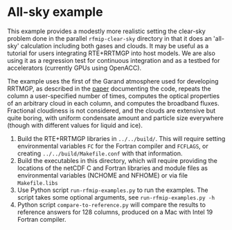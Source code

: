 # All-sky example

This example provides a modestly more realistic setting the clear-sky problem done in the parallel `rfmip-clear-sky` directory in that it does an 'all-sky' calculation including both gases and clouds. It may be useful as a tutorial for users integrating RTE+RRTMGP into host models. We are also using it as a regression test for continuous integration and as a testbed for accelerators (currently GPUs using OpenACC).

The example uses the first of the Garand atmosphere used for developing RRTMGP, as described in the [paper](https://doi.org/10.1029/2019MS001621) documenting the code, repeats the column a user-specified number of times, computes the optical properties of an arbitrary cloud in each column, and computes the broadband fluxes. Fractional cloudiness is not considered, and the clouds are extensive but quite boring, with uniform condensate amount and particle size everywhere (though with different values for liquid and ice).

1. Build the RTE+RRTMGP libraries in `../../build/`. This will require setting environmental variables `FC` for the Fortran compiler and `FCFLAGS`, or creating `../../build/Makefile.conf` with that information.
2. Build the executables in this directory, which will require providing the locations of the netCDF C and Fortran libraries and module files as environmental variables (NCHOME and NFHOME) or via file `Makefile.libs`
3. Use Python script `run-rfmip-examples.py` to run the examples. The script takes some optional arguments, see `run-rfmip-examples.py -h`
4. Python script `compare-to-reference.py` will compare the results to reference answers for 128 columns, produced on a Mac with Intel 19 Fortran compiler.
